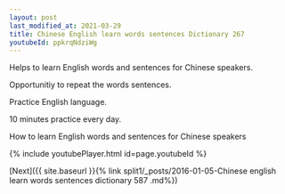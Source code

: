 ```yaml
---
layout: post
last_modified_at: 2021-03-29
title: Chinese English learn words sentences Dictionary 267 
youtubeId: ppkrqNdziWg
---
```

 
 
Helps to learn English words and sentences for Chinese speakers.

Opportunitiy to repeat the words sentences. 

Practice English language. 
 
10 minutes practice every day. 
 
How to learn English words and sentences for Chinese speakers 
 
{% include youtubePlayer.html id=page.youtubeId %}
 
 
[Next]({{ site.baseurl }}{% link  split1/_posts/2016-01-05-Chinese english learn words sentences dictionary 587 .md%})
 
